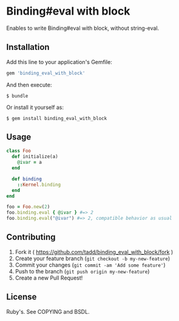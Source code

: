 # Binding#eval with block

Enables to write Binding#eval with block, without string-eval.

## Installation

Add this line to your application's Gemfile:

```ruby
gem 'binding_eval_with_block'
```

And then execute:

    $ bundle

Or install it yourself as:

    $ gem install binding_eval_with_block

## Usage

```ruby
class Foo
  def initialize(a)
    @ivar = a
  end

  def binding
    ::Kernel.binding
  end
end

foo = Foo.new(2)
foo.binding.eval { @ivar } #=> 2
foo.binding.eval("@ivar") #=> 2, compatible behavior as usual
```


## Contributing

1. Fork it ( https://github.com/tadd/binding_eval_with_block/fork )
2. Create your feature branch (`git checkout -b my-new-feature`)
3. Commit your changes (`git commit -am 'Add some feature'`)
4. Push to the branch (`git push origin my-new-feature`)
5. Create a new Pull Request!

## License

Ruby's.  See COPYING and BSDL.
